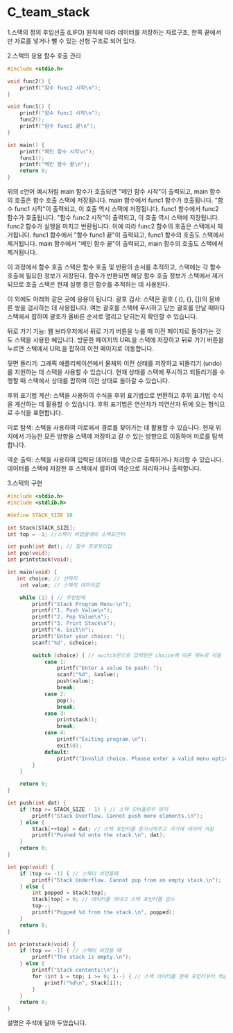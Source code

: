 # C_team_stack

1.스택의 정의
후입선출 (LIFO) 원칙에 따라 데이터를 저장하는 자료구조, 한쪽 끝에서만 자료를 넣거나 뺄 수 있는 선형 구조로 되어 있다.


2.스택의 응용
함수 호출 관리
```c
#include <stdio.h>

void func2() {
    printf("함수 func2 시작\n");
}

void func1() {
    printf("함수 func1 시작\n");
    func2();
    printf("함수 func1 끝\n");
}

int main() {
    printf("메인 함수 시작\n");
    func1();
    printf("메인 함수 끝\n");
    return 0;
}
```
위의 c언어 예시처럼 main 함수가 호출되면 "메인 함수 시작"이 출력되고, main 함수의 호출은 함수 호출 스택에 저장됩니다.
main 함수에서 func1 함수가 호출됩니다. "함수 func1 시작"이 출력되고, 이 호출 역시 스택에 저장됩니다.
func1 함수에서 func2 함수가 호출됩니다. "함수 func2 시작"이 출력되고, 이 호출 역시 스택에 저장됩니다.
func2 함수가 실행을 마치고 반환됩니다. 이에 따라 func2 함수의 호출은 스택에서 제거됩니다.
func1 함수에서 "함수 func1 끝"이 출력되고, func1 함수의 호출도 스택에서 제거됩니다.
main 함수에서 "메인 함수 끝"이 출력되고, main 함수의 호출도 스택에서 제거됩니다.

이 과정에서 함수 호출 스택은 함수 호출 및 반환의 순서를 추적하고, 스택에는 각 함수 호출에 필요한 정보가 저장된다. 
함수가 반환되면 해당 함수 호출 정보가 스택에서 제거되므로 호출 스택은 현재 실행 중인 함수를 추적하는 데 사용된다.

이 외에도 아래와 같은 곳에 응용이 됩니다.
괄호 검사: 스택은 괄호 ( (), {}, [])의 올바른 쌍을 검사하는 데 사용됩니다. 여는 괄호를 스택에 푸시하고 닫는 괄호를 만날 때마다 스택에서 팝하여 괄호가 올바른 순서로 열리고 닫히는지 확인할 수 있습니다.

뒤로 가기 기능: 웹 브라우저에서 뒤로 가기 버튼을 누를 때 이전 페이지로 돌아가는 것도 스택을 사용한 예입니다. 방문한 페이지의 URL을 스택에 저장하고 뒤로 가기 버튼을 누르면 스택에서 URL을 팝하여 이전 페이지로 이동합니다.

뒷면 돌리기: 그래픽 애플리케이션에서 물체의 이전 상태를 저장하고 되돌리기 (undo)를 지원하는 데 스택을 사용할 수 있습니다. 현재 상태를 스택에 푸시하고 되돌리기를 수행할 때 스택에서 상태를 팝하여 이전 상태로 돌아갈 수 있습니다.

후위 표기법 계산: 스택을 사용하여 수식을 후위 표기법으로 변환하고 후위 표기법 수식을 계산하는 데 활용할 수 있습니다. 후위 표기법은 연산자가 피연산자 뒤에 오는 형식으로 수식을 표현합니다.

미로 탐색: 스택을 사용하여 미로에서 경로를 찾아가는 데 활용할 수 있습니다. 현재 위치에서 가능한 모든 방향을 스택에 저장하고 갈 수 있는 방향으로 이동하며 미로를 탐색합니다.

역순 출력: 스택을 사용하여 입력된 데이터를 역순으로 출력하거나 처리할 수 있습니다. 데이터를 스택에 저장한 후 스택에서 팝하여 역순으로 처리하거나 출력합니다.


3.스택의 구현
```c
#include <stdio.h>
#include <stdlib.h>

#define STACK_SIZE 10

int Stack[STACK_SIZE]; 
int top = -1; //스택이 비었을때의 스택포인터

int push(int dat); // 함수 프로토타입
int pop(void);
int printstack(void);

int main(void) {
   int choice; // 선택지
    int value; // 스택의 데이터값

    while (1) { // 무한반복
        printf("Stack Program Menu:\n");
        printf("1. Push Value\n");
        printf("2. Pop Value\n");
        printf("3. Print Stack\n");
        printf("4. Exit\n");
        printf("Enter your choice: ");
        scanf("%d", &choice);

        switch (choice) { // switch문으로 입력받은 choice에 따른 메뉴로 이동
            case 1:
                printf("Enter a value to push: ");
                scanf("%d", &value);
                push(value);
                break;
            case 2:
                pop();
                break;
            case 3:
                printstack();
                break;
            case 4:
                printf("Exiting program.\n");
                exit(0);
            default:
                printf("Invalid choice. Please enter a valid menu option.\n");
        }
    }

    return 0;
}

int push(int dat) {
    if (top >= STACK_SIZE - 1) { // 스택 오버플로우 방지
        printf("Stack Overflow. Cannot push more elements.\n");
    } else {
        Stack[++top] = dat; // 스택 포인터를 증가시켜주고 거기에 데이터 저장
        printf("Pushed %d onto the stack.\n", dat);
    }
    return 0;
}

int pop(void) {
    if (top <= -1) { // 스택이 비었을때
        printf("Stack Underflow. Cannot pop from an empty stack.\n");
    } else {
        int popped = Stack[top];
        Stack[top] = 0; // 데이터를 꺼내고 스택 포인터를 감소
        top--;
        printf("Popped %d from the stack.\n", popped);
    }
    return 0;
}

int printstack(void) {
    if (top == -1) { // 스택이 비었을 때
        printf("The stack is empty.\n");
    } else {
        printf("Stack contents:\n");
        for (int i = top; i >= 0; i--) { // 스택 데이터를 현재 포인터부터 역순으로 출력
            printf("%d\n", Stack[i]);
        }
    }
    return 0;
}
```
설명은 주석에 달아 두었습니다.
